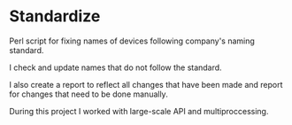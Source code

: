 # Standardize
Perl script for fixing names of devices following company's naming standard.

I check and update names that do not follow the standard. 

I also create a report to reflect all changes that have been made and report for changes that need to be done manually.

During this project I worked with large-scale API and multiproccessing.
